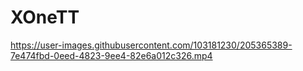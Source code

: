 # XOneTT

https://user-images.githubusercontent.com/103181230/205365389-7e474fbd-0eed-4823-9ee4-82e6a012c326.mp4

